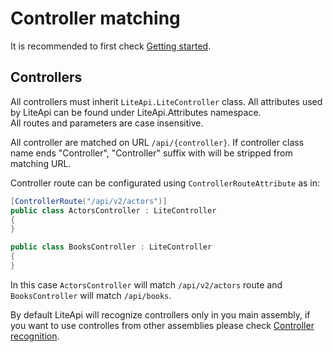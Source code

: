 ﻿---
Author: stanac
CreatedDate: 2017-04-15
Title: Controller matching
RenderTitle: false
IsHtml: false
Id: controller-matching
ParentPageId: controller-and-action-matching
---

# Controller matching

It is recommended to first check [Getting started](/docs/getting-started).

## Controllers

<div class="alert alert-warning">
All controllers must inherit <code>LiteApi.LiteController</code> class. All attributes used by LiteApi can be found under LiteApi.Attributes namespace.
</div>

<div class="alert alert-info">
All routes and parameters are case insensitive.
</div>

All controller are matched on URL `/api/{controller}`. If controller class name ends "Controller", "Controller" suffix with will be stripped from matching URL.

Controller route can be configurated using `ControllerRouteAttribute` as in:

```csharp
[ControllerRoute("/api/v2/actors")] 
public class ActorsController : LiteController
{
}

public class BooksController : LiteController
{
}
```

In this case `ActorsController` will match `/api/v2/actors` route and `BooksController` 
will match `/api/books`.

By default LiteApi will recognize controllers only in you main assembly, if you want to 
use controlles from other assemblies please check [Controller recognition](/docs/controller-registration).
